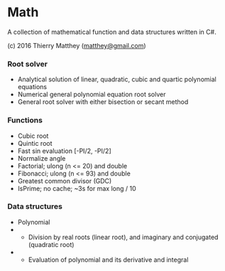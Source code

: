 # Math #

A collection of mathematical function and data structures written in C#.

(c) 2016 Thierry Matthey (matthey@gmail.com)

### Root solver ###
* Analytical solution of linear, quadratic, cubic and quartic polynomial equations
* Numerical general polynomial equation root solver
* General root solver with either bisection or secant method

### Functions ###
* Cubic root
* Quintic root
* Fast sin evaluation [-PI/2, -PI/2]
* Normalize angle
* Factorial; ulong (n <= 20) and double
* Fibonacci; ulong (n <= 93) and double
* Greatest common divisor (GDC)
* IsPrime; no cache; ~3s for max long / 10

### Data structures
* Polynomial
* * Division by real roots (linear root), and imaginary and conjugated (quadratic root) 
* * Evaluation of polynomial and its derivative and integral